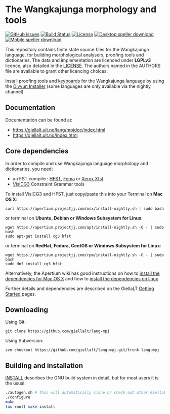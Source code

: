 The Wangkajunga morphology and tools
==========================================

[![GitHub issues](https://img.shields.io/github/issues-raw/giellalt/lang-mpj)](https://github.com/giellalt/lang-mpj/issues)
[![Build Status](https://divvun-tc.thetc.se/api/github/v1/repository/giellalt/lang-mpj/main/badge.svg)](https://github.com/giellalt/lang-mpj/actions)
[![License](https://img.shields.io/github/license/giellalt/lang-mpj)](https://github.com/giellalt/lang-mpj/blob/main/LICENSE)
[![Desktop speller download](https://img.shields.io/badge/download%40latest-desktop--bhfst-brightgreen)](https://pahkat.uit.no/main/download/speller-mpj?platform=desktop&channel=nightly)
[![Mobile speller download](https://img.shields.io/badge/download%40latest-mobile--bhfst-brightgreen)](https://pahkat.uit.no/main/download/speller-mpj?platform=mbile&channel=nightly)

This repository contains finite state source files for the Wangkajunga language,
for building morphological analysers, proofing tools
and dictionaries. The data and implementation are licenced under __LGPLv3__
licence, also detailed in the
[LICENSE](https://github.com/giellalt/lang-mpj/blob/main/LICENSE). The
authors named in the AUTHORS file are available to grant other licencing
choices.

Install proofing tools and [keyboards](https://github.com/giellalt/keyboard-mpj)
for the Wangkajunga language by using the [Divvun Installer](http://divvun.no)
(some languages are only available via the nightly channel).

Documentation
-------------

Documentation can be found at:

-   <https://giellalt.uit.no/lang/mpjdoc/index.html>
-   <https://giellalt.uit.no/index.html>

Core dependencies
-----------------

In order to compile and use Wangkajunga language morphology and
dictionaries, you need:

- an FST compiler: [HFST](https://github.com/hfst/hfst), [Foma](https://github.com/mhulden/foma) or [Xerox Xfst](https://web.stanford.edu/~laurik/fsmbook/home.html)
- [VislCG3](https://visl.sdu.dk/svn/visl/tools/vislcg3/trunk) Constraint Grammar tools

To install VislCG3 and HFST, just copy/paste this into your Terminal on **Mac OS X**:

```
curl https://apertium.projectjj.com/osx/install-nightly.sh | sudo bash
```

or terminal on **Ubuntu, Debian or Windows Subsystem for Linux**:

```
wget https://apertium.projectjj.com/apt/install-nightly.sh -O - | sudo bash
sudo apt-get install cg3 hfst
```

or terminal on **RedHat, Fedora, CentOS or Windows Subsystem for Linux**:

```
wget https://apertium.projectjj.com/rpm/install-nightly.sh -O - | sudo bash
sudo dnf install cg3 hfst
```

Alternatively, the Apertium wiki has good instructions on how to [install the dependencies for Mac
OS X](https://wiki.apertium.org/wiki/Apertium_on_Mac_OS_X) and how to [install
the dependencies on
linux](https://wiki.apertium.org/wiki/Installation_of_grammar_libraries)

Further details and dependencies are described on the GiellaLT [Getting Started](https://giellalt.uit.no/infra/GettingStarted.html) pages.

Downloading
-----------

Using Git:
```
git clone https://github.com/giellalt/lang-mpj
```

Using Subversion:
```
svn checkout https://github.com/giellalt/lang-mpj.git/trunk lang-mpj
```

Building and installation
-------------------------

[INSTALL](https://github.com/giellalt/lang-mpj/blob/main/INSTALL)
describes the GNU build system in detail, but for most users it is the usual:

```sh
./autogen.sh # This will automatically clone or check out other GiellaLT dependencies
./configure
make
(as root) make install
```
